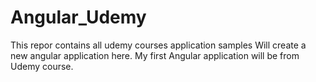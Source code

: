 # Angular_Udemy

This repor contains all udemy courses application samples
Will create a new angular application here. My first Angular application will be from
Udemy course.
